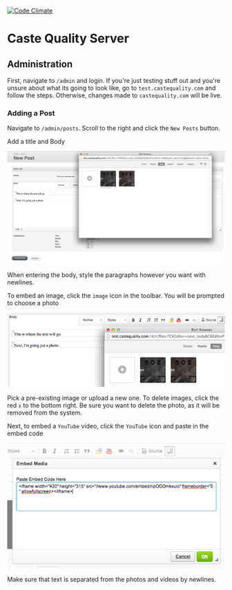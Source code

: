 [![Code Climate](https://codeclimate.com/github/castequality/caste-server.png)](https://codeclimate.com/github/castequality/caste-server)

# Caste Quality Server

## Administration

First, navigate to `/admin` and login. If you're just testing stuff out and you're unsure about what its going to look like, go to `test.castequality.com` and follow the steps. Otherwise, changes made to `castequality.com` will be live.

### Adding a Post

Navigate to `/admin/posts`. Scroll to the right and click the `New Posts` button.

Add a title and Body

![Step 1](docs/posts-1.png)

When entering the body, style the paragraphs however you want with newlines.

To embed an image, click the `image` icon in the toolbar. You will be prompted to choose a photo

![Step 2](docs/posts-2.png)

Pick a pre-existing image or upload a new one. To delete images, click the red `x` to the bottom right. Be sure you want to delete the photo, as it will be removed from the system.

Next, to embed a `YouTube` video, click the `YouTube` icon and paste in the embed code

![Step 3](docs/posts-3.png)


Make sure that text is separated from the photos and videos by newlines.

